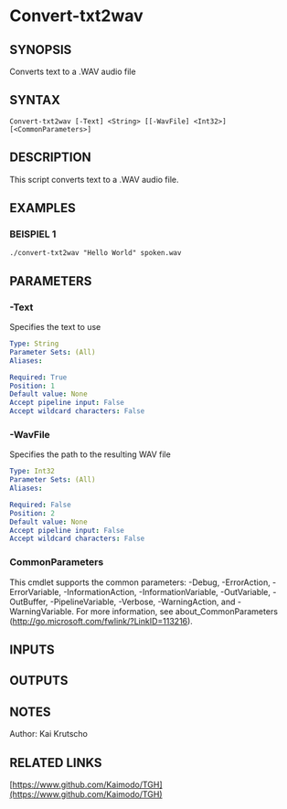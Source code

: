 ﻿---
external help file: TGH-help.xml
Module Name: TGH
online version: https://www.github.com/Kaimodo/TGH
schema: 2.0.0
---

# Convert-txt2wav

## SYNOPSIS
Converts text to a .WAV audio file

## SYNTAX

```
Convert-txt2wav [-Text] <String> [[-WavFile] <Int32>] [<CommonParameters>]
```

## DESCRIPTION
This script converts text to a .WAV audio file.

## EXAMPLES

### BEISPIEL 1
```
./convert-txt2wav "Hello World" spoken.wav
```

## PARAMETERS

### -Text
Specifies the text to use

```yaml
Type: String
Parameter Sets: (All)
Aliases:

Required: True
Position: 1
Default value: None
Accept pipeline input: False
Accept wildcard characters: False
```

### -WavFile
Specifies the path to the resulting WAV file

```yaml
Type: Int32
Parameter Sets: (All)
Aliases:

Required: False
Position: 2
Default value: None
Accept pipeline input: False
Accept wildcard characters: False
```

### CommonParameters
This cmdlet supports the common parameters: -Debug, -ErrorAction, -ErrorVariable, -InformationAction, -InformationVariable, -OutVariable, -OutBuffer, -PipelineVariable, -Verbose, -WarningAction, and -WarningVariable.
For more information, see about_CommonParameters (http://go.microsoft.com/fwlink/?LinkID=113216).

## INPUTS

## OUTPUTS

## NOTES
Author: Kai Krutscho

## RELATED LINKS

[https://www.github.com/Kaimodo/TGH](https://www.github.com/Kaimodo/TGH)

